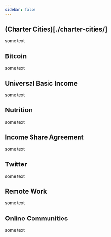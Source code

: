 ```yaml
---
sidebar: false
---
```

## (Charter Cities)[./charter-cities/]
 some text
## Bitcoin
 some text
## Universal Basic Income
 some text
## Nutrition
 some text
## Income Share Agreement
 some text
## Twitter
 some text
## Remote Work
 some text
## Online Communities
 some text
